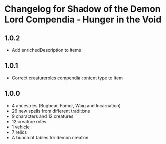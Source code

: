 # Changelog for Shadow of the Demon Lord Compendia - Hunger in the Void

## 1.0.2

- Add enrichedDescription to items

## 1.0.1

- Correct creatureroles compendia content type to Item

## 1.0.0

- 4 ancestries (Bugbear, Fomor, Warg and Incarnation)
- 26 new spells from different traditions
- 9 characters and 12 creatures
- 12 creature roles
- 1 vehicle
- 7 relics
- A bunch of tables for demon creation
